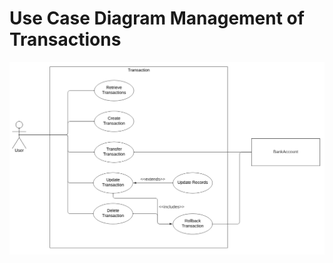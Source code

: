 # Use Case Diagram Management of Transactions

![Use Case Diagram](../../figures/updated_use_case_diagrams/use_case_diagram_transaction.PNG)